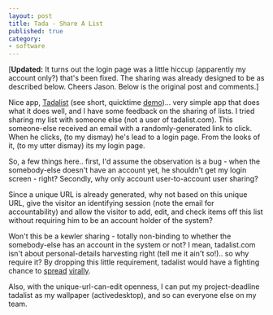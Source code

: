 ```yaml
---
layout: post
title: Tada - Share A List
published: true
category:
- software
---
```

[**Updated:** It turns out the login page was a little hiccup (apparently my account only?) that's been fixed. The sharing was already designed to be as described below. Cheers Jason. Below is the original post and comments.]

Nice app, [Tadalist](http://www.tadalist.com/) (see short, quicktime [demo](http://www.tadalist.com/theater))... very simple app that does what it does well, and I have some feedback on the sharing of lists. I tried sharing my list with someone else (not a user of tadalist.com). This someone-else received an email with a randomly-generated link to click. When he clicks, (to my dismay) he's lead to a login page. From the looks of it, (to my utter dismay) its my login page.  
  
So, a few things here.. first, I'd assume the observation is a bug - when the somebody-else doesn't have an account yet, he shouldn't get my login screen - right? Secondly, why only account user-to-account user sharing?  
  
Since a unique URL is already generated, why not based on this unique URL, give the visitor an identifying session (note the email for accountability) and allow the visitor to add, edit, and check items off this list without requiring him to be an account holder of the system?  
  
Won't this be a kewler sharing - totally non-binding to whether the somebody-else has an account in the system or not? I mean, tadalist.com isn't about personal-details harvesting right (tell me it ain't so!).. so why require it? By dropping this little requirement, tadalist would have a fighting chance to [spread](http://www.joelonsoftware.com/articles/fog0000000332.html) [virally](http://www.joelonsoftware.com/news/fog0000000162.html).  
  
Also, with the unique-url-can-edit openness, I can put my project-deadline tadalist as my wallpaper (activedesktop), and so can everyone else on my team.

  
